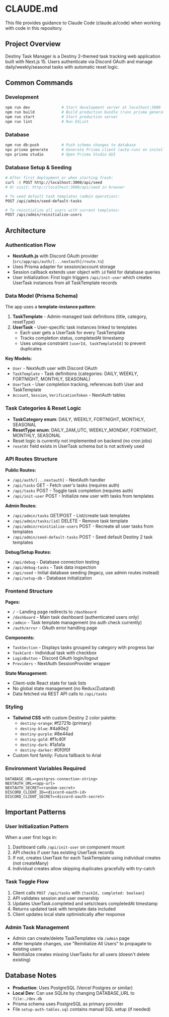 # CLAUDE.md

This file provides guidance to Claude Code (claude.ai/code) when working with code in this repository.

## Project Overview

Destiny Task Manager is a Destiny 2-themed task tracking web application built with Next.js 15. Users authenticate via Discord OAuth and manage daily/weekly/seasonal tasks with automatic reset logic.

## Common Commands

### Development
```bash
npm run dev              # Start development server at localhost:3000
npm run build            # Build production bundle (runs prisma generate first)
npm run start            # Start production server
npm run lint             # Run ESLint
```

### Database
```bash
npm run db:push          # Push schema changes to database
npx prisma generate      # Generate Prisma client (auto-runs on install)
npx prisma studio        # Open Prisma Studio GUI
```

### Database Setup & Seeding
```bash
# After first deployment or when starting fresh:
curl -X POST http://localhost:3000/api/seed
# Or visit: http://localhost:3000/api/seed in browser

# To seed default task templates (admin operation):
POST /api/admin/seed-default-tasks

# To reinitialize all users with current templates:
POST /api/admin/reinitialize-users
```

## Architecture

### Authentication Flow
- **NextAuth.js** with Discord OAuth provider (`src/app/api/auth/[...nextauth]/route.ts`)
- Uses Prisma adapter for session/account storage
- Session callback extends user object with `id` field for database queries
- User initialization: First login triggers `/api/init-user` which creates UserTask instances from all TaskTemplate records

### Data Model (Prisma Schema)
The app uses a **template-instance pattern**:

1. **TaskTemplate** - Admin-managed task definitions (title, category, resetType)
2. **UserTask** - User-specific task instances linked to templates
   - Each user gets a UserTask for every TaskTemplate
   - Tracks completion status, completedAt timestamp
   - Uses unique constraint `[userId, taskTemplateId]` to prevent duplicates

**Key Models:**
- `User` - NextAuth user with Discord OAuth
- `TaskTemplate` - Task definitions (categories: DAILY, WEEKLY, FORTNIGHT, MONTHLY, SEASONAL)
- `UserTask` - User completion tracking, references both User and TaskTemplate
- `Account`, `Session`, `VerificationToken` - NextAuth tables

### Task Categories & Reset Logic
- **TaskCategory enum**: DAILY, WEEKLY, FORTNIGHT, MONTHLY, SEASONAL
- **ResetType enum**: DAILY_2AM_UTC, WEEKLY_MONDAY, FORTNIGHT, MONTHLY, SEASONAL
- Reset logic is currently not implemented on backend (no cron jobs)
- `resetAt` field exists in UserTask schema but is not actively used

### API Routes Structure

**Public Routes:**
- `/api/auth/[...nextauth]` - NextAuth handler
- `/api/tasks` GET - Fetch user's tasks (requires auth)
- `/api/tasks` POST - Toggle task completion (requires auth)
- `/api/init-user` POST - Initialize new user with tasks from templates

**Admin Routes:**
- `/api/admin/tasks` GET/POST - List/create task templates
- `/api/admin/tasks/[id]` DELETE - Remove task template
- `/api/admin/reinitialize-users` POST - Recreate all user tasks from templates
- `/api/admin/seed-default-tasks` POST - Seed default Destiny 2 task templates

**Debug/Setup Routes:**
- `/api/debug` - Database connection testing
- `/api/debug-tasks` - Task data inspection
- `/api/seed` - Initial database seeding (legacy, use admin routes instead)
- `/api/setup-db` - Database initialization

### Frontend Structure

**Pages:**
- `/` - Landing page redirects to `/dashboard`
- `/dashboard` - Main task dashboard (authenticated users only)
- `/admin` - Task template management (no auth check currently)
- `/auth/error` - OAuth error handling page

**Components:**
- `TaskSection` - Displays tasks grouped by category with progress bar
- `TaskCard` - Individual task with checkbox
- `LoginButton` - Discord OAuth login/logout
- `Providers` - NextAuth SessionProvider wrapper

**State Management:**
- Client-side React state for task lists
- No global state management (no Redux/Zustand)
- Data fetched via REST API calls to `/api/tasks`

### Styling
- **Tailwind CSS** with custom Destiny 2 color palette:
  - `destiny-orange`: #f2721b (primary)
  - `destiny-blue`: #4a90e2
  - `destiny-purple`: #8e44ad
  - `destiny-gold`: #f1c40f
  - `destiny-dark`: #1a1a1a
  - `destiny-darker`: #0f0f0f
- Custom font family: Futura fallback to Arial

### Environment Variables Required
```
DATABASE_URL=<postgres-connection-string>
NEXTAUTH_URL=<app-url>
NEXTAUTH_SECRET=<random-secret>
DISCORD_CLIENT_ID=<discord-oauth-id>
DISCORD_CLIENT_SECRET=<discord-oauth-secret>
```

## Important Patterns

### User Initialization Pattern
When a user first logs in:
1. Dashboard calls `/api/init-user` on component mount
2. API checks if user has existing UserTask records
3. If not, creates UserTask for each TaskTemplate using individual creates (not createMany)
4. Individual creates allow skipping duplicates gracefully with try-catch

### Task Toggle Flow
1. Client calls `POST /api/tasks` with `{taskId, completed: boolean}`
2. API validates session and user ownership
3. Updates UserTask.completed and sets/clears completedAt timestamp
4. Returns updated task with template data included
5. Client updates local state optimistically after response

### Admin Task Management
- Admin can create/delete TaskTemplates via `/admin` page
- After template changes, use "Reinitialize All Users" to propagate to existing users
- Reinitialize creates missing UserTasks for all users (doesn't delete existing)

## Database Notes

- **Production**: Uses PostgreSQL (Vercel Postgres or similar)
- **Local Dev**: Can use SQLite by changing DATABASE_URL to `file:./dev.db`
- Prisma schema uses PostgreSQL as primary provider
- File `setup-auth-tables.sql` contains manual SQL setup (if needed)

